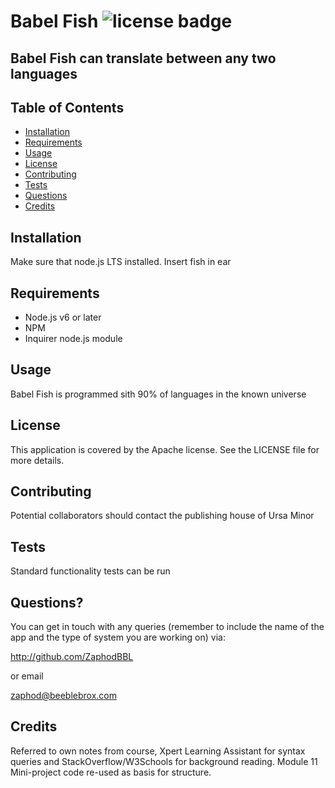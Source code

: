 
# Babel Fish        ![license badge](https://img.shields.io/badge/License-Apache-blue.svg)

## Babel Fish can translate between any two languages
    
## Table of Contents

* [Installation](#installation)
* [Requirements](#requirements)
* [Usage](#usage)
* [License](#license)
* [Contributing](#contributing)
* [Tests](#tests)
* [Questions](#questions)
* [Credits](#credits)
      
## Installation
    
Make sure that node.js LTS installed. Insert fish in ear
    
## Requirements

* Node.js v6 or later
* NPM 
* Inquirer node.js module
    
## Usage 
    
Babel Fish is programmed sith 90% of languages in the known universe

## License

This application is covered by the Apache license. See the LICENSE file for more details.
    
## Contributing

Potential collaborators should contact the publishing house of Ursa Minor

## Tests

Standard functionality tests can be run
    
## Questions?

You can get in touch with any queries (remember to include the name of the app and the type of system you are working on) via: 

http://github.com/ZaphodBBL

or email

zaphod@beeblebrox.com

## Credits

Referred to own notes from course, Xpert Learning Assistant for syntax queries and StackOverflow/W3Schools for background reading. Module 11 Mini-project code re-used as basis for structure.
    